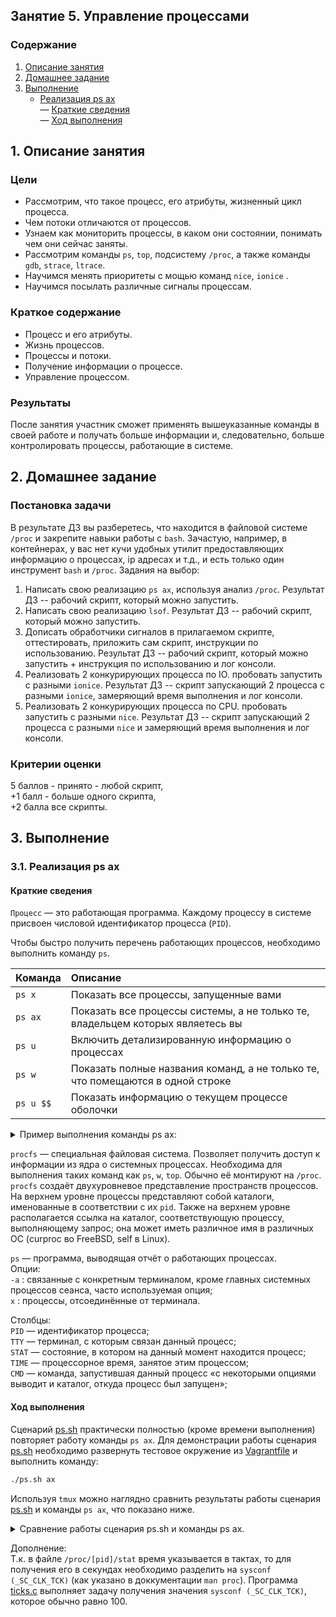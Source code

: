 ## Занятие 5. Управление процессами

### Содержание
1. [Описание занятия](#description)  
2. [Домашнее задание](#homework)  
3. [Выполнение](#exec)  
    - [Реализация ps ax](#psax)  
       — [Краткие сведения](#psax_short)  
       — [Ход выполнения](#psax_exec)  

## 1. Описание занятия <a name="description"></a>
### Цели
- Рассмотрим, что такое процесс, его атрибуты, жизненный цикл процесса.  
- Чем потоки отличаются от процессов.  
- Узнаем как мониторить процессы, в каком они состоянии, понимать чем они сейчас заняты.  
- Рассмотрим команды `ps`, `top`, подсистему `/proc`, а также команды `gdb`, `strace`, `ltrace`.  
- Научимся менять приоритеты с мощью команд `nice`,  `ionice` .
- Научимся посылать различные сигналы процессам.  

### Краткое содержание    
- Процесс и его атрибуты.  
- Жизнь процессов.  
- Процессы и потоки.  
- Получение информации о процессе.  
- Управление процессом.

### Результаты  
После занятия участник сможет применять вышеуказанные команды в своей работе и получать больше информации и, следовательно,
больше контролировать процессы, работающие в системе.

## 2. Домашнее задание  <a name="homework"></a>
### Постановка задачи  
В результате ДЗ вы разберетесь, что находится в файловой системе `/proc` и закрепите навыки работы с `bash`. Зачастую, например, в контейнерах, у вас нет кучи удобных утилит предоставляющих информацию о процессах, ip адресах  и т.д., и есть только один инструмент `bash` и `/proc`.
Задания на выбор:
1) Написать свою реализацию `ps ax`, используя анализ `/proc`. Результат ДЗ -- рабочий скрипт, который можно запустить.  
2) Написать свою реализацию `lsof`. Результат ДЗ -- рабочий скрипт, который можно запустить.  
3) Дописать обработчики сигналов в прилагаемом скрипте, оттестировать, приложить сам скрипт, инструкции по использованию. Результат ДЗ -- рабочий скрипт, который можно запустить + инструкция по использованию и лог консоли.  
4) Реализовать 2 конкурирующих процесса по IO. пробовать запустить с разными `ionice`. Результат ДЗ -- скрипт запускающий 2 процесса с разными `ionice`, замеряющий время выполнения и лог консоли.  
5) Реализовать 2 конкурирующих процесса по CPU. пробовать запустить с разными `nice`. Результат ДЗ -- скрипт запускающий 2 процесса с разными `nice` и замеряющий время выполнения и лог консоли.

### Критерии оценки  
 5 баллов - принято - любой скрипт,  
+1 балл - больше одного скрипта,  
+2 балла все скрипты.  

## 3. Выполнение <a name="exec"></a>  
### 3.1. Реализация ps ax <a name="psax"></a>  

#### Краткие сведения <a name="psax_short"></a>  
`Процесс` — это работающая программа. Каждому процессу в системе присвоен числовой идентификатор процесса (`PID`).  

Чтобы быстро получить перечень работающих процессов, необходимо выполнить команду `ps`.  

|  Команда  | Описание |
|:---------------------|:---------|
| `ps x`    | Показать все процессы, запущенные вами |
| `ps ax`   | Показать все процессы системы, а не только те, владельцем которых являетесь вы |
| `ps u`    | Включить детализированную информацию о процессах |
| `ps w`    | Показать полные названия команд, а не только те, что помещаются в одной строке |
| `ps u $$` | Показать информацию о текущем процессе оболочки |



<details>
    <summary>Пример выполнения команды ps ax:</summary>    
    
```console
      PID TTY      STAT   TIME COMMAND
    1 ?        Ss     0:01 /usr/lib/systemd/systemd --switched-root --system --deserialize 21
    2 ?        S      0:00 [kthreadd]
    3 ?        S      0:00 [ksoftirqd/0]
    4 ?        S      0:00 [kworker/0:0]
    5 ?        S<     0:00 [kworker/0:0H]
    6 ?        S      0:00 [kworker/u8:0]
    7 ?        S      0:00 [migration/0]
    8 ?        S      0:00 [rcu_bh]
    9 ?        S      0:00 [rcu_sched]
   10 ?        S<     0:00 [lru-add-drain]
   11 ?        S      0:00 [watchdog/0]
   12 ?        S      0:00 [watchdog/1]
   13 ?        S      0:00 [migration/1]
   14 ?        S      0:00 [ksoftirqd/1]
   15 ?        S      0:00 [kworker/1:0]
   16 ?        S<     0:00 [kworker/1:0H]
   17 ?        S      0:00 [watchdog/2]
   18 ?        S      0:00 [migration/2]
   19 ?        S      0:00 [ksoftirqd/2]
   20 ?        S      0:00 [kworker/2:0]
   21 ?        S<     0:00 [kworker/2:0H]
   22 ?        S      0:00 [watchdog/3]
   23 ?        S      0:00 [migration/3]
   24 ?        S      0:00 [ksoftirqd/3]
   25 ?        R      0:00 [kworker/3:0]
   26 ?        S<     0:00 [kworker/3:0H]
   28 ?        S      0:00 [kdevtmpfs]
   29 ?        S<     0:00 [netns]
   30 ?        S      0:00 [khungtaskd]
   31 ?        S<     0:00 [writeback]
   32 ?        S<     0:00 [kintegrityd]
   33 ?        S<     0:00 [bioset]
   34 ?        S<     0:00 [bioset]
   35 ?        S<     0:00 [bioset]
   36 ?        S<     0:00 [kblockd]
   37 ?        S<     0:00 [md]
   38 ?        S<     0:00 [edac-poller]
   39 ?        S<     0:00 [watchdogd]
   40 ?        S      0:00 [kworker/0:1]
   41 ?        S      0:00 [kworker/u8:1]
   48 ?        S      0:00 [kswapd0]
   49 ?        SN     0:00 [ksmd]
   50 ?        SN     0:00 [khugepaged]
   51 ?        S<     0:00 [crypto]
   59 ?        S<     0:00 [kthrotld]
   60 ?        S<     0:00 [kmpath_rdacd]
   61 ?        S<     0:00 [kaluad]
   62 ?        S<     0:00 [kpsmoused]
   63 ?        S<     0:00 [ipv6_addrconf]
   64 ?        S      0:00 [kworker/0:2]
   77 ?        S<     0:00 [deferwq]
   78 ?        S      0:00 [kworker/1:1]
  108 ?        S      0:00 [kauditd]
  110 ?        S      0:00 [kworker/3:1]
  171 ?        S      0:00 [kworker/1:2]
  588 ?        S<     0:00 [ata_sff]
  607 ?        S      0:00 [scsi_eh_0]
  611 ?        S<     0:00 [scsi_tmf_0]
  619 ?        S      0:00 [scsi_eh_1]
  621 ?        S<     0:00 [scsi_tmf_1]
  698 ?        S      0:00 [kworker/u8:2]
 1038 ?        S      0:00 [kworker/2:1]
 1051 ?        S<     0:00 [bioset]
 1058 ?        S<     0:00 [xfsalloc]
 1059 ?        S<     0:00 [xfs_mru_cache]
 1063 ?        S<     0:00 [xfs-buf/sda1]
 1065 ?        S<     0:00 [xfs-data/sda1]
 1066 ?        S<     0:00 [xfs-conv/sda1]
 1067 ?        S<     0:00 [xfs-cil/sda1]
 1069 ?        S<     0:00 [xfs-reclaim/sda]
 1070 ?        S<     0:00 [xfs-log/sda1]
 1071 ?        S<     0:00 [xfs-eofblocks/s]
 1074 ?        S      0:00 [xfsaild/sda1]
 1077 ?        S<     0:00 [kworker/0:1H]
 1078 ?        S<     0:00 [kworker/2:1H]
 1131 ?        Ss     0:00 /usr/lib/systemd/systemd-journald
 1142 ?        S      0:00 [kworker/3:2]
 1166 ?        Ss     0:00 /usr/lib/systemd/systemd-udevd
 1175 ?        S      0:00 [kworker/2:2]
 1185 ?        S<sl   0:00 /sbin/auditd
 1190 ?        S<     0:00 [rpciod]
 1191 ?        S<     0:00 [xprtiod]
 1337 ?        Ssl    0:00 /usr/lib/polkit-1/polkitd --no-debug
 1341 ?        Ss     0:00 /usr/lib/systemd/systemd-logind
 1342 ?        Ssl    0:00 /usr/bin/dbus-daemon --system --address=systemd: --nofork --nopidfile --systemd-activation
 1385 ?        Ss     0:00 /sbin/rpcbind -w
 1504 ?        S<     0:00 [kworker/3:1H]
 1639 ?        Ss     0:00 /usr/sbin/irqbalance --foreground
 1698 ?        S      0:00 /usr/sbin/chronyd
 1726 ?        Ssl    0:00 /usr/sbin/gssproxy -D
 2044 ?        Ss     0:00 /usr/sbin/crond -n
 2048 tty1     Ss+    0:00 /sbin/agetty --noclear tty1 linux
 2579 ?        Ss     0:00 /usr/sbin/sshd -D -u0
 2581 ?        Ssl    0:00 /usr/bin/python2 -Es /usr/sbin/tuned -l -P
 2582 ?        Ssl    0:00 /usr/sbin/rsyslogd -n
 2603 ?        S<     0:00 [kworker/1:1H]
 2839 ?        Ss     0:00 /usr/libexec/postfix/master -w
 2842 ?        S      0:00 pickup -l -t unix -u
 2843 ?        S      0:00 qmgr -l -t unix -u
 3883 ?        Ssl    0:00 /usr/sbin/NetworkManager --no-daemon
 3908 ?        S      0:00 /sbin/dhclient -d -q -sf /usr/libexec/nm-dhcp-helper -pf /var/run/dhclient-eth0.pid -lf /var/lib/NetworkManager/dhclient-5fb06bd0-0bb0-7ffb-45f1-d6edd65f3e03-eth0.lease -cf /var/lib/Ne
 4442 ?        Ss     0:00 sshd: vagrant [priv]
 4445 ?        S      0:00 sshd: vagrant@pts/1
 4446 pts/1    Ss     0:00 -bash
 4469 pts/1    R+     0:00 ps ax
```    
</details>

`procfs` — специальная файловая система. Позволяет получить доступ к информации из ядра о системных процессах. Необходима для выполнения таких команд как `ps`, `w`, `top`. Обычно её монтируют на `/proc`. `procfs` создаёт двухуровневое представление пространств процессов. На верхнем уровне процессы представляют собой каталоги, именованные в соответствии с их `pid`. Также на верхнем уровне располагается ссылка на каталог, соответствующую процессу, выполняющему запрос; она может иметь различное имя в различных ОС (curproc во FreeBSD, self в Linux). 

`ps` — программа, выводящая отчёт о работающих процессах.  
Опции:  
`-a` : связанные с конкретным терминалом, кроме главных системных процессов сеанса, часто используемая опция;  
`x` : процессы, отсоединённые от терминала.

Столбцы:  
`PID` — идентификатор процесса;  
`TTY` — терминал, с которым связан данный процесс;  
`STAT` — состояние, в котором на данный момент находится процесс;  
`TIME` — процессорное время, занятое этим процессом;  
`CMD` — команда, запустившая данный процесс «с некоторыми опциями выводит и каталог, откуда процесс был запущен»;  


#### Ход выполнения <a name="psax_exec"></a>  

Сценарий [ps.sh](https://github.com/che-a/OTUS_LinuxAdministrator/blob/master/lesson_05/ps.sh) практически полностью (кроме времени выполнения) повторяет работу команды `ps ax`. Для демонстрации работы сценария [ps.sh](https://github.com/che-a/OTUS_LinuxAdministrator/blob/master/lesson_05/ps.sh) необходимо развернуть тестовое окружение из [Vagrantfile](https://github.com/che-a/OTUS_LinuxAdministrator/blob/master/lesson_05/Vagrantfile) и выполнить команду:
```bash
./ps.sh ax
```
Используя `tmux` можно наглядно сравнить результаты работы сценария [ps.sh](https://github.com/che-a/OTUS_LinuxAdministrator/blob/master/lesson_05/ps.sh) и команды `ps ax`, что показано ниже.

<details>
    <summary>Сравнение работы сценария ps.sh и команды ps ax.</summary>

```console
[vagrant@centos7 ~]$ ./ps.sh ax                                                                 [39/1581]│[vagrant@centos7 ~]$ ps ax                                                                       [39/507]
  PID TTY      STAT   TIME COMMAND                                                                       │  PID TTY      STAT   TIME COMMAND                                                                      
    1 ?        S      0:01 /usr/lib/systemd/systemd --switched-root --system --deserial                  │    1 ?        Ss     0:01 /usr/lib/systemd/systemd --switched-root --system --deserialize 21           
    2 ?        S      0:00 [kthreadd]                                                                    │    2 ?        S      0:00 [kthreadd]                                                                   
    3 ?        S      0:00 [ksoftirqd/0]                                                                 │    3 ?        S      0:00 [ksoftirqd/0]                                                                
    4 ?        S      0:00 [kworker/0:0]                                                                 │    4 ?        S      0:00 [kworker/0:0]                                                                
    5 ?        S<     0:00 [kworker/0:0H]                                                                │    5 ?        S<     0:00 [kworker/0:0H]                                                               
    6 ?        S      0:00 [kworker/u4:0]                                                                │    6 ?        S      0:00 [kworker/u4:0]                                                               
    7 ?        S      0:00 [migration/0]                                                                 │    7 ?        S      0:00 [migration/0]                                                                
    8 ?        S      0:00 [rcu_bh]                                                                      │    8 ?        S      0:00 [rcu_bh]                                                                     
    9 ?        R      0:00 [rcu_sched]                                                                   │    9 ?        S      0:00 [rcu_sched]                                                                  
   10 ?        S<     0:00 [lru-add-drain]                                                               │   10 ?        S<     0:00 [lru-add-drain]                                                              
   11 ?        S      0:00 [watchdog/0]                                                                  │   11 ?        S      0:00 [watchdog/0]                                                                 
   12 ?        S      0:00 [watchdog/1]                                                                  │   12 ?        S      0:00 [watchdog/1]                                                                 
   13 ?        S      0:00 [migration/1]                                                                 │   13 ?        S      0:00 [migration/1]                                                                
   14 ?        S      0:00 [ksoftirqd/1]                                                                 │   14 ?        S      0:00 [ksoftirqd/1]                                                                
   15 ?        S      0:00 [kworker/1:0]                                                                 │   15 ?        S      0:00 [kworker/1:0]                                                                
   16 ?        S<     0:00 [kworker/1:0H]                                                                │   16 ?        S<     0:00 [kworker/1:0H]                                                               
   18 ?        S      0:00 [kdevtmpfs]                                                                   │   18 ?        S      0:00 [kdevtmpfs]                                                                  
   19 ?        S<     0:00 [netns]                                                                       │   19 ?        S<     0:00 [netns]                                                                      
   20 ?        S      0:00 [khungtaskd]                                                                  │   20 ?        S      0:00 [khungtaskd]                                                                 
   21 ?        S<     0:00 [writeback]                                                                   │   21 ?        S<     0:00 [writeback]                                                                  
   22 ?        S<     0:00 [kintegrityd]                                                                 │   22 ?        S<     0:00 [kintegrityd]                                                                
   23 ?        S<     0:00 [bioset]                                                                      │   23 ?        S<     0:00 [bioset]                                                                     
   24 ?        S<     0:00 [bioset]                                                                      │   24 ?        S<     0:00 [bioset]                                                                     
   25 ?        S<     0:00 [bioset]                                                                      │   25 ?        S<     0:00 [bioset]                                                                     
   26 ?        S<     0:00 [kblockd]                                                                     │   26 ?        S<     0:00 [kblockd]                                                                    
   27 ?        S<     0:00 [md]                                                                          │   27 ?        S<     0:00 [md]                                                                         
   28 ?        S<     0:00 [edac-poller]                                                                 │   28 ?        S<     0:00 [edac-poller]                                                                
   29 ?        S<     0:00 [watchdogd]                                                                   │   29 ?        S<     0:00 [watchdogd]                                                                  
   30 ?        S      0:00 [kworker/0:1]                                                                 │   30 ?        S      0:00 [kworker/0:1]                                                                
   31 ?        S      0:00 [kworker/u4:1]                                                                │   31 ?        S      0:00 [kworker/u4:1]                                                               
   38 ?        S      0:00 [kswapd0]                                                                     │   38 ?        S      0:00 [kswapd0]                                                                    
   39 ?        SN     0:00 [ksmd]                                                                        │   39 ?        SN     0:00 [ksmd]                                                                       
   40 ?        SN     0:00 [khugepaged]                                                                  │   40 ?        SN     0:00 [khugepaged]                                                                 
   41 ?        S<     0:00 [crypto]                                                                      │   41 ?        S<     0:00 [crypto]                                                                     
   49 ?        S<     0:00 [kthrotld]                                                                    │   49 ?        S<     0:00 [kthrotld]                                                                   
   50 ?        S<     0:00 [kmpath_rdacd]                                                                │   50 ?        S<     0:00 [kmpath_rdacd]                                                               
   51 ?        S<     0:00 [kaluad]                                                                      │   51 ?        S<     0:00 [kaluad]                                                                     
   52 ?        S<     0:00 [kpsmoused]                                                                   │   52 ?        S<     0:00 [kpsmoused]                                                                  
   53 ?        S      0:00 [kworker/0:2]                                                                 │   53 ?        S      0:00 [kworker/0:2]
   54 ?        S<     0:00 [ipv6_addrconf]                                                               │   54 ?        S<     0:00 [ipv6_addrconf]                                                              
   55 ?        S      0:00 [kworker/1:1]                                                                 │   55 ?        S      0:00 [kworker/1:1]                                                                
   68 ?        S<     0:00 [deferwq]                                                                     │   68 ?        S<     0:00 [deferwq]                                                                    
   97 ?        S      0:00 [kauditd]                                                                     │   97 ?        S      0:00 [kauditd]                                                                    
  102 ?        S      0:00 [kworker/0:3]                                                                 │  102 ?        S      0:00 [kworker/0:3]
  541 ?        S<     0:00 [ata_sff]                                                                     │  541 ?        S<     0:00 [ata_sff]
  572 ?        S      0:00 [scsi_eh_0]                                                                   │  572 ?        S      0:00 [scsi_eh_0]                                                                  
  580 ?        S<     0:00 [scsi_tmf_0]                                                                  │  580 ?        S<     0:00 [scsi_tmf_0]                                                                 
  586 ?        S      0:00 [scsi_eh_1]                                                                   │  586 ?        S      0:00 [scsi_eh_1]                                                                  
  594 ?        S<     0:00 [scsi_tmf_1]                                                                  │  594 ?        S<     0:00 [scsi_tmf_1]                                                                 
  604 ?        S      0:00 [kworker/u4:2]                                                                │  604 ?        S      0:00 [kworker/u4:2]                                                               
  611 ?        S      0:00 [kworker/u4:3]                                                                │  611 ?        S      0:00 [kworker/u4:3]                                                               
  979 ?        S      0:00 [kworker/1:2]                                                                 │  979 ?        R      0:00 [kworker/1:2]                                                                
  989 ?        S<     0:00 [bioset]                                                                      │  989 ?        S<     0:00 [bioset]                                                                     
  991 ?        S<     0:00 [xfsalloc]                                                                    │  991 ?        S<     0:00 [xfsalloc]
  992 ?        S<     0:00 [xfs_mru_cache]                                                               │  992 ?        S<     0:00 [xfs_mru_cache]
  998 ?        S<     0:00 [xfs-buf/sda1]                                                                │  998 ?        S<     0:00 [xfs-buf/sda1]
 1001 ?        S<     0:00 [xfs-data/sda1]                                                               │ 1001 ?        S<     0:00 [xfs-data/sda1]
 1007 ?        S<     0:00 [xfs-conv/sda1]                                                               │ 1007 ?        S<     0:00 [xfs-conv/sda1]
 1010 ?        S<     0:00 [xfs-cil/sda1]                                                                │ 1010 ?        S<     0:00 [xfs-cil/sda1]
 1011 ?        S<     0:00 [xfs-reclaim/sda]                                                             │ 1011 ?        S<     0:00 [xfs-reclaim/sda]
 1012 ?        S<     0:00 [xfs-log/sda1]                                                                │ 1012 ?        S<     0:00 [xfs-log/sda1]
 1013 ?        S<     0:00 [xfs-eofblocks/s]                                                             │ 1013 ?        S<     0:00 [xfs-eofblocks/s]
 1014 ?        S      0:00 [xfsaild/sda1]                                                                │ 1014 ?        S      0:00 [xfsaild/sda1]
 1015 ?        S<     0:00 [kworker/0:1H]                                                                │ 1015 ?        S<     0:00 [kworker/0:1H]
 1068 ?        S      0:00 /usr/lib/systemd/systemd-journald                                             │ 1068 ?        Ss     0:00 /usr/lib/systemd/systemd-journald                                            
 1099 ?        S      0:00 /usr/lib/systemd/systemd-udevd                                                │ 1099 ?        Ss     0:00 /usr/lib/systemd/systemd-udevd                                               
 1118 ?        Sl     0:00 /sbin/auditd                                                                  │ 1118 ?        S<sl   0:00 /sbin/auditd
 1124 ?        S<     0:00 [rpciod]                                                                      │ 1124 ?        S<     0:00 [rpciod]
 1125 ?        S<     0:00 [xprtiod]                                                                     │ 1125 ?        S<     0:00 [xprtiod]
 1238 ?        Sl     0:00 /usr/lib/polkit-1/polkitd --no-debug                                          │ 1238 ?        Ssl    0:00 /usr/lib/polkit-1/polkitd --no-debug                                         
 1244 ?        S      0:00 /usr/lib/systemd/systemd-logind                                               │ 1244 ?        Ss     0:00 /usr/lib/systemd/systemd-logind                                              
 1263 ?        S      0:00 /usr/sbin/irqbalance --foreground                                             │ 1263 ?        Ss     0:00 /usr/sbin/irqbalance --foreground                                            
 1267 ?        Sl     0:00 /usr/bin/dbus-daemon --system --address=systemd: --nofork --                  │ 1267 ?        Ssl    0:00 /usr/bin/dbus-daemon --system --address=systemd: --nofork --nopidfile --system
 1280 ?        S<     0:00 [kworker/1:1H]                                                                │ 1280 ?        S<     0:00 [kworker/1:1H]
 1308 ?        S      0:00 /sbin/rpcbind -w                                                              │ 1308 ?        Ss     0:00 /sbin/rpcbind -w
 1325 ?        Sl     0:00 /usr/sbin/gssproxy -D                                                         │ 1325 ?        Ssl    0:00 /usr/sbin/gssproxy -D
 1329 ?        S      0:00 /usr/sbin/chronyd                                                             │ 1329 ?        S      0:00 /usr/sbin/chronyd
 1529 ?        S      0:00 /usr/sbin/crond -n                                                            │ 1529 ?        Ss     0:00 /usr/sbin/crond -n
 1530 tty1     S      0:00 /sbin/agetty --noclear tty1 linux                                             │ 1530 tty1     Ss+    0:00 /sbin/agetty --noclear tty1 linux                                            
 2450 ?        S      0:00 /usr/sbin/sshd -D -u0                                                         │ 2450 ?        Ss     0:00 /usr/sbin/sshd -D -u0
 2453 ?        Sl     0:00 /usr/sbin/rsyslogd -n                                                         │ 2453 ?        Ssl    0:00 /usr/sbin/rsyslogd -n
 2454 ?        Sl     0:00 /usr/bin/python2 -Es /usr/sbin/tuned -l -P                                    │ 2454 ?        Ssl    0:00 /usr/bin/python2 -Es /usr/sbin/tuned -l -P                                   
 2708 ?        S      0:00 /usr/libexec/postfix/master -w                                                │ 2708 ?        Ss     0:00 /usr/libexec/postfix/master -w                                               
 2712 ?        S      0:00 pickup -l -t unix -u                                                          │ 2712 ?        S      0:00 pickup -l -t unix -u
 2713 ?        S      0:00 qmgr -l -t unix -u                                                            │ 2713 ?        S      0:00 qmgr -l -t unix -u
 3750 ?        Sl     0:00 /usr/sbin/NetworkManager --no-daemon                                          │ 3750 ?        Ssl    0:00 /usr/sbin/NetworkManager --no-daemon                                         
 3765 ?        S      0:00 /sbin/dhclient -d -q -sf /usr/libexec/nm-dhcp-helper -pf /va                  │ 3765 ?        S      0:00 /sbin/dhclient -d -q -sf /usr/libexec/nm-dhcp-helper -pf /var/run/dhclient-eth
 4406 ?        S      0:00 sshd: vagrant [priv]                                                          │ 4406 ?        Ss     0:00 sshd: vagrant [priv]
 4409 ?        S      0:00 sshd: vagrant@pts/0                                                           │ 4409 ?        S      0:00 sshd: vagrant@pts/0
 4410 pts/0    S      0:00 -bash                                                                         │ 4410 pts/0    Ss+    0:00 -bash
 4431 ?        S      0:00 sshd: vagrant [priv]                                                          │ 4431 ?        Ss     0:00 sshd: vagrant [priv]
 4434 ?        S      0:00 sshd: vagrant@pts/1                                                           │ 4434 ?        S      0:00 sshd: vagrant@pts/1
 4435 pts/1    S      0:00 -bash                                                                         │ 4435 pts/1    Ss     0:00 -bash
 4458 pts/0    S      0:00 bash ./ps.sh ax                                                               │ 9324 pts/1    R+     0:00 ps ax
[vagrant@centos7 ~]$                                                                                     │[vagrant@centos7 ~]$
```
</details>

Дополнение:  
Т.к. в файле `/proc/[pid]/stat` время указывается в тактах, то для получения его в секундах необходимо разделить на `sysconf (_SC_CLK_TCK)` (как указано в доккументации `man proc`). Программа [ticks.c](https://github.com/che-a/OTUS_LinuxAdministrator/blob/master/lesson_05/ticks.c) выполняет задачу получения значения `sysconf (_SC_CLK_TCK)`, которое обычно равно 100.
